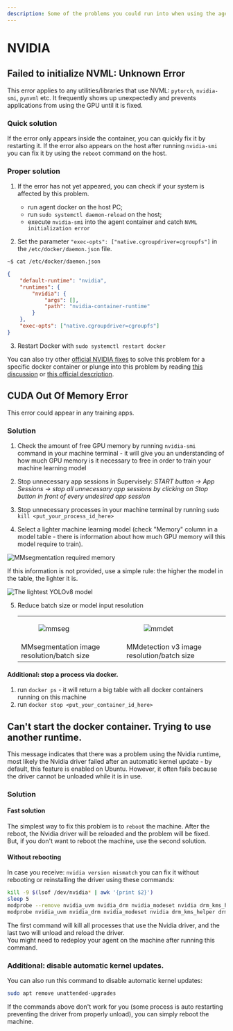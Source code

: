 ```yaml
---
description: Some of the problems you could run into when using the agent, along with solutions
---
```



# NVIDIA

## Failed to initialize NVML: Unknown Error
This error applies to any utilities/libraries that use NVML: `pytorch`, `nvidia-smi`, `pynvml` etc. 
It frequently shows up unexpectedly and prevents applications from using the GPU until it is fixed. 

### Quick solution
If the error only appears inside the container, you can quickly fix it by restarting it.
If the error also appears on the host after running `nvidia-smi` you can fix it by using the `reboot` command on the host.

### Proper solution
1. If the error has not yet appeared, you can check if your system is affected by this problem.
    - run agent docker on the host PC;
    - run `sudo systemctl daemon-reload` on the host;
    - execute `nvidia-smi` into the agent container and catch `NVML initialization error`

2. Set the parameter `"exec-opts": ["native.cgroupdriver=cgroupfs"]` in the `/etc/docker/daemon.json` file.
```bash
~$ cat /etc/docker/daemon.json 
```
```json
{
    "default-runtime": "nvidia",
    "runtimes": {
        "nvidia": {
            "args": [],
            "path": "nvidia-container-runtime"
        }
    },
    "exec-opts": ["native.cgroupdriver=cgroupfs"]
}
```

3. Restart Docker with `sudo systemctl restart docker`

You can also try other [official NVIDIA fixes](https://github.com/lurk-lab/gh-actions-runner/pull/9) to solve this problem for a specific docker container or plunge into this problem by reading [this discussion](https://github.com/NVIDIA/nvidia-docker/issues/1671) or [this official description](https://github.com/NVIDIA/nvidia-docker/issues/1730).


## CUDA Out Of Memory Error
This error could appear in any training apps.

### Solution

1. Check the amount of free GPU memory by running `nvidia-smi` command in your machine terminal - it will give you an understanding of how much GPU memory is it necessary to free in order to train your machine learning model

2. Stop unnecessary app sessions in Supervisely:
    *START button → App Sessions → stop all unnecessary app sessions by clicking on Stop button in front of every undesired app session*

3. Stop unnecessary processes in your machine terminal by running `sudo kill <put_your_process_id_here>`

4. Select a lighter machine learning model (check "Memory" column in a model table - there is information about how much GPU memory will this model require to train).

![MMsegmentation required memory](https://github.com/supervisely/developer-portal/assets/87002239/5c31d56d-185a-4f3b-9307-2da0d70a35a3)

   If this information is not provided, use a simple rule: the higher the model in the table, the lighter it is.

![The lightest YOLOv8 model](https://github.com/supervisely/developer-portal/assets/87002239/a4381712-1d89-4f16-b8a5-bd18fcb6a167)

5. Reduce batch size or model input resolution
   <table>
   <tr>
   <td><figure><img src="https://github.com/supervisely/developer-portal/assets/87002239/d5d3b1ad-836f-493d-8e1c-19f0300b50f0" alt="mmseg"></figure></td>
   <td><figure><img src="https://github.com/supervisely/developer-portal/assets/87002239/d65bc286-5b3e-40f9-8200-c91e8753e6e9" alt="mmdet"></figure></td>
   </tr>
   <tr>
   <td>MMsegmentation image resolution/batch size</td>
   <td>MMdetection v3 image resolution/batch size</td>
   </tr>
   </table>


#### Additional: stop a process via docker.

1. run `docker ps` - it will return a big table with all docker containers running on this machine
2. run `docker stop <put_your_container_id_here>`

## Can't start the docker container. Trying to use another runtime.

This message indicates that there was a problem using the Nvidia runtime, most likely the Nvidia driver failed after an automatic kernel update - by default, this feature is enabled on Ubuntu. However, it often fails because the driver cannot be unloaded while it is in use.<br>

### Solution

#### Fast solution

The simplest way to fix this problem is to `reboot` the machine. After the reboot, the Nvidia driver will be reloaded and the problem will be fixed.<br>
But, if you don't want to reboot the machine, use the second solution.

#### Without rebooting

In case you receive: `nvidia version mismatch` you can fix it without rebooting or reinstalling the driver using these commands:

```bash
kill -9 $(lsof /dev/nvidia* | awk '{print $2}')
sleep 5
modprobe --remove nvidia_uvm nvidia_drm nvidia_modeset nvidia drm_kms_helper drm
modprobe nvidia_uvm nvidia_drm nvidia_modeset nvidia drm_kms_helper drm
```

The first command will kill all processes that use the Nvidia driver, and the last two will unload and reload the driver.<br>
You might need to redeploy your agent on the machine after running this command.<br>

### Additional: disable automatic kernel updates.
You can also run this command to disable automatic kernel updates:
```bash
sudo apt remove unattended-upgrades
```
If the commands above don't work for you (some process is auto restarting preventing the driver from properly unload), you can simply reboot the machine.